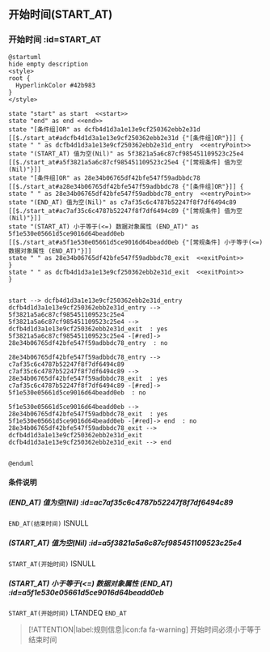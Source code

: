 ## 开始时间(START_AT) <!-- {docsify-ignore-all} -->

   

### 开始时间 :id=START_AT

```plantuml
@startuml
hide empty description
<style>
root {
  HyperlinkColor #42b983
}
</style>

state "start" as start  <<start>>
state "end" as end <<end>>
state "[条件组]OR" as dcfb4d1d3a1e13e9cf250362ebb2e31d [[$./start_at#adcfb4d1d3a1e13e9cf250362ebb2e31d {"[条件组]OR"}]] {
state " " as dcfb4d1d3a1e13e9cf250362ebb2e31d_entry  <<entryPoint>>
state "(START_AT) 值为空(Nil)" as 5f3821a5a6c87cf985451109523c25e4 [[$./start_at#a5f3821a5a6c87cf985451109523c25e4 {"[常规条件] 值为空(Nil)"}]]
state "[条件组]OR" as 28e34b06765df42bfe547f59adbbdc78 [[$./start_at#a28e34b06765df42bfe547f59adbbdc78 {"[条件组]OR"}]] {
state " " as 28e34b06765df42bfe547f59adbbdc78_entry  <<entryPoint>>
state "(END_AT) 值为空(Nil)" as c7af35c6c4787b52247f8f7df6494c89 [[$./start_at#ac7af35c6c4787b52247f8f7df6494c89 {"[常规条件] 值为空(Nil)"}]]
state "(START_AT) 小于等于(<=) 数据对象属性 (END_AT)" as 5f1e530e05661d5ce9016d64beadd0eb [[$./start_at#a5f1e530e05661d5ce9016d64beadd0eb {"[常规条件] 小于等于(<=) 数据对象属性 (END_AT)"}]]
state " " as 28e34b06765df42bfe547f59adbbdc78_exit  <<exitPoint>>
}
state " " as dcfb4d1d3a1e13e9cf250362ebb2e31d_exit  <<exitPoint>>
}


start --> dcfb4d1d3a1e13e9cf250362ebb2e31d_entry 
dcfb4d1d3a1e13e9cf250362ebb2e31d_entry --> 5f3821a5a6c87cf985451109523c25e4 
5f3821a5a6c87cf985451109523c25e4 --> dcfb4d1d3a1e13e9cf250362ebb2e31d_exit  : yes
5f3821a5a6c87cf985451109523c25e4 -[#red]-> 28e34b06765df42bfe547f59adbbdc78_entry  : no

28e34b06765df42bfe547f59adbbdc78_entry --> c7af35c6c4787b52247f8f7df6494c89 
c7af35c6c4787b52247f8f7df6494c89 --> 28e34b06765df42bfe547f59adbbdc78_exit  : yes
c7af35c6c4787b52247f8f7df6494c89 -[#red]-> 5f1e530e05661d5ce9016d64beadd0eb  : no

5f1e530e05661d5ce9016d64beadd0eb --> 28e34b06765df42bfe547f59adbbdc78_exit  : yes
5f1e530e05661d5ce9016d64beadd0eb -[#red]-> end  : no
28e34b06765df42bfe547f59adbbdc78_exit --> dcfb4d1d3a1e13e9cf250362ebb2e31d_exit 
dcfb4d1d3a1e13e9cf250362ebb2e31d_exit --> end 


@enduml
```

#### 条件说明

##### (END_AT) 值为空(Nil) :id=ac7af35c6c4787b52247f8f7df6494c89



`END_AT(结束时间)` ISNULL 

##### (START_AT) 值为空(Nil) :id=a5f3821a5a6c87cf985451109523c25e4



`START_AT(开始时间)` ISNULL 

##### (START_AT) 小于等于(<=) 数据对象属性 (END_AT) :id=a5f1e530e05661d5ce9016d64beadd0eb



`START_AT(开始时间)` LTANDEQ  `END_AT`

> [!ATTENTION|label:规则信息|icon:fa fa-warning]
> 开始时间必须小于等于结束时间








